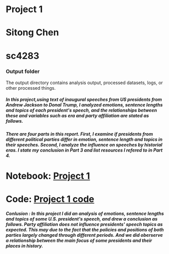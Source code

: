 # Project 1 
# Sitong Chen
# sc4283
### Output folder

The output directory contains analysis output, processed datasets, logs, or other processed things.

##### In this project,using text of inaugural speeches from US presidents from Andrew Jackson to Donal Trump, I analyzed emotions, sentence lengths and topics of each president's speech, and the relationships between these and variables such as era and party affiliation are stated as follows.

##### There are four parts in this report. First, I examine if presidents from different political parties differ in emotion, sentence length and topics in their speeches. Second, I analyze the influence on speeches by historial eras. I state my conclusion in Part 3 and list resources I refered to in Part 4.

# Notebook: [Project 1](https://github.com/TZstatsADS/Spring2018-Project1-SitongC/blob/master/output/pro1.nb.html)

# Code: [Project 1 code](https://github.com/TZstatsADS/Spring2018-Project1-SitongC/blob/master/output/pro1.Rmd)

##### Conlusion : In this project I did an analysis of emotions, sentence lengths and topics of some U.S. president's speech, and drew a conclusion as follows. Party affiliation does not influence presidents' speech topics as expected. This may due to the fact that the policies and positions of both parties largely changed through different periods. And we did oberserve a relationship between the main focus of some presidents and their places in history.